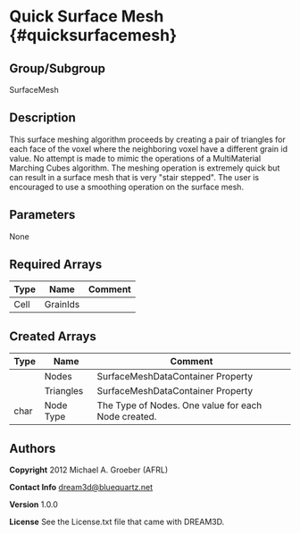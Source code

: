 Quick Surface Mesh {#quicksurfacemesh}
======

## Group/Subgroup ##
SurfaceMesh

## Description ##
This surface meshing algorithm proceeds by creating a pair of triangles for each face of the voxel where the neighboring voxel have a different grain id value. No attempt is made to mimic the operations of a MultiMaterial Marching Cubes algorithm. The meshing operation is extremely quick but can result in a surface mesh that is very "stair stepped". The user is encouraged to use a smoothing operation on the surface mesh.
 

## Parameters ##
None

## Required Arrays ##

| Type | Name | Comment |
|------|------|---------|
| Cell | GrainIds |  |

## Created Arrays ##

| Type | Name | Comment |
|------|------|---------|
|  | Nodes | SurfaceMeshDataContainer Property |
|  | Triangles | SurfaceMeshDataContainer Property |
| char | Node Type | The Type of Nodes. One value for each Node created. |



## Authors ##

**Copyright** 2012 Michael A. Groeber (AFRL)

**Contact Info** dream3d@bluequartz.net

**Version** 1.0.0

**License**  See the License.txt file that came with DREAM3D.

